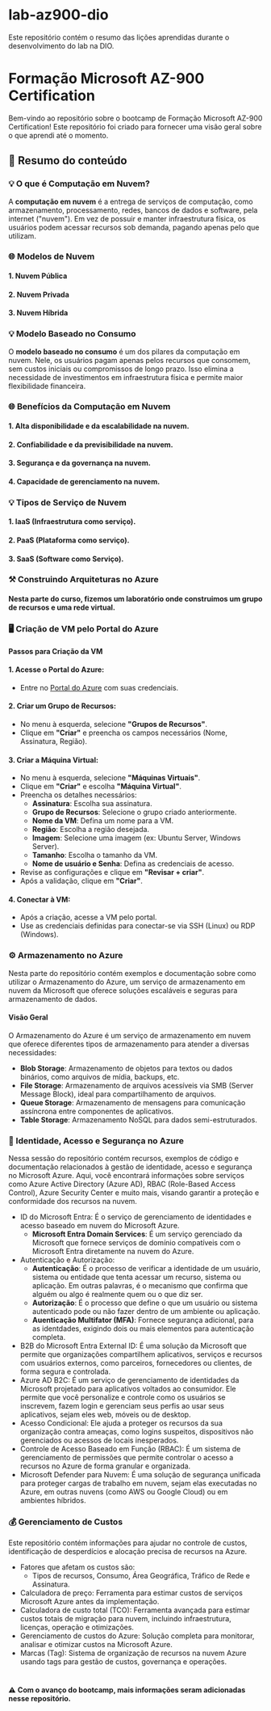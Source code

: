 # lab-az900-dio
Este repositório contém o resumo das lições aprendidas durante o desenvolvimento do lab na DIO.

# Formação Microsoft AZ-900 Certification

Bem-vindo ao repositório sobre o bootcamp de Formação Microsoft AZ-900 Certification! Este repositório foi criado para fornecer uma visão geral sobre o que aprendi até o momento.

## 📌 Resumo do conteúdo

### 💡 O que é Computação em Nuvem?

A **computação em nuvem** é a entrega de serviços de computação, como armazenamento, processamento, redes, bancos de dados e software, pela internet ("nuvem"). Em vez de possuir e manter infraestrutura física, os usuários podem acessar recursos sob demanda, pagando apenas pelo que utilizam.

### 🌐 Modelos de Nuvem
#### 1. **Nuvem Pública**
#### 2. **Nuvem Privada**
#### 3. **Nuvem Híbrida**

### 💡 Modelo Baseado no Consumo

O **modelo baseado no consumo** é um dos pilares da computação em nuvem. Nele, os usuários pagam apenas pelos recursos que consomem, sem custos iniciais ou compromissos de longo prazo. Isso elimina a necessidade de investimentos em infraestrutura física e permite maior flexibilidade financeira.

### 🌐 Benefícios da Computação em Nuvem
#### 1. Alta disponibilidade e da escalabilidade na nuvem.
#### 2. Confiabilidade e da previsibilidade na nuvem.
#### 3. Segurança e da governança na nuvem.
#### 4. Capacidade de gerenciamento na nuvem.

### 💡 Tipos de Serviço de Nuvem
#### 1. IaaS (Infraestrutura como serviço).
#### 2. PaaS (Plataforma como serviço).
#### 3. SaaS (Software como Serviço).

### ⚒️ Construindo Arquiteturas no Azure
#### Nesta parte do curso, fizemos um laboratório onde construimos um grupo de recursos e uma rede virtual.

### 🖥️ Criação de VM pelo Portal do Azure
#### Passos para Criação da VM

#### 1. Acesse o Portal do Azure:
   - Entre no [Portal do Azure](https://portal.azure.com) com suas credenciais.

#### 2. Criar um Grupo de Recursos:
   - No menu à esquerda, selecione **"Grupos de Recursos"**.
   - Clique em **"Criar"** e preencha os campos necessários (Nome, Assinatura, Região).

#### 3. Criar a Máquina Virtual:
   - No menu à esquerda, selecione **"Máquinas Virtuais"**.
   - Clique em **"Criar"** e escolha **"Máquina Virtual"**.
   - Preencha os detalhes necessários:
     - **Assinatura**: Escolha sua assinatura.
     - **Grupo de Recursos**: Selecione o grupo criado anteriormente.
     - **Nome da VM**: Defina um nome para a VM.
     - **Região**: Escolha a região desejada.
     - **Imagem**: Selecione uma imagem (ex: Ubuntu Server, Windows Server).
     - **Tamanho**: Escolha o tamanho da VM.
     - **Nome de usuário e Senha**: Defina as credenciais de acesso.
   - Revise as configurações e clique em **"Revisar + criar"**.
   - Após a validação, clique em **"Criar"**.

#### 4. Conectar à VM:
   - Após a criação, acesse a VM pelo portal.
   - Use as credenciais definidas para conectar-se via SSH (Linux) ou RDP (Windows).

### ⚙️ Armazenamento no Azure
Nesta parte do repositório contém exemplos e documentação sobre como utilizar o Armazenamento do Azure, um serviço de armazenamento em nuvem da Microsoft que oferece soluções escaláveis e seguras para armazenamento de dados.

#### Visão Geral

O Armazenamento do Azure é um serviço de armazenamento em nuvem que oferece diferentes tipos de armazenamento para atender a diversas necessidades:

   - **Blob Storage**: Armazenamento de objetos para textos ou dados binários, como arquivos de mídia, backups, etc.
   - **File Storage**: Armazenamento de arquivos acessíveis via SMB (Server Message Block), ideal para compartilhamento de arquivos.
   - **Queue Storage**: Armazenamento de mensagens para comunicação assíncrona entre componentes de aplicativos.
   - **Table Storage**: Armazenamento NoSQL para dados semi-estruturados.

### 🪪 Identidade, Acesso e Segurança no Azure
Nessa sessão do repositório contém recursos, exemplos de código e documentação relacionados à gestão de identidade, acesso e segurança no Microsoft Azure. Aqui, você encontrará informações sobre serviços como Azure Active Directory (Azure AD), RBAC (Role-Based Access Control), Azure Security Center e muito mais, visando garantir a proteção e conformidade dos recursos na nuvem.
   - ID do Microsoft Entra: É o serviço de gerenciamento de identidades e acesso baseado em nuvem do Microsoft Azure.
     - **Microsoft Entra Domain Services**: É um serviço gerenciado da Microsoft que fornece serviços de domínio compatíveis com o Microsoft Entra diretamente na nuvem do Azure.
   - Autenticação e Autorização:
     - **Autenticação**: É o processo de verificar a identidade de um usuário, sistema ou entidade que tenta acessar um recurso, sistema ou aplicação. Em outras palavras, é o mecanismo que confirma que alguém ou algo é realmente quem ou o que diz ser.
     - **Autorização**: É o processo que define o que um usuário ou sistema autenticado pode ou não fazer dentro de um ambiente ou aplicação.
     - **Auenticação Multifator (MFA)**: Fornece segurança adicional, para as identdades, exigindo dois ou mais elementos para autenticação completa.
   - B2B do Microsoft Entra External ID: É uma solução da Microsoft que permite que organizações compartilhem aplicativos, serviços e recursos com usuários externos, como parceiros, fornecedores ou clientes, de forma segura e controlada. 
   - Azure AD B2C: É um serviço de gerenciamento de identidades da Microsoft projetado para aplicativos voltados ao consumidor. Ele permite que você personalize e controle como os usuários se inscrevem, fazem login e gerenciam seus perfis ao usar seus aplicativos, sejam eles web, móveis ou de desktop.
   - Acesso Condicional: Ele ajuda a proteger os recursos da sua organização contra ameaças, como logins suspeitos, dispositivos não gerenciados ou acessos de locais inesperados.
   - Controle de Acesso Baseado em Função (RBAC): É um sistema de gerenciamento de permissões que permite controlar o acesso a recursos no Azure de forma granular e organizada.
   - Microsoft Defender para Nuvem: É uma solução de segurança unificada para proteger cargas de trabalho em nuvem, sejam elas executadas no Azure, em outras nuvens (como AWS ou Google Cloud) ou em ambientes híbridos.

### 💰 Gerenciamento de Custos
Este repositório contém informações para ajudar no controle de custos, identificação de desperdícios e alocação precisa de recursos na Azure.
   - Fatores que afetam os custos são: 
     - Tipos de recursos, Consumo, Área Geográfica, Tráfico de Rede e Assinatura.
   - Calculadora de preço: Ferramenta para estimar custos de serviços Microsoft Azure antes da implementação.
   - Calculadora de custo total (TCO): Ferramenta avançada para estimar custos totais de migração para nuvem, incluindo infraestrutura, licenças, operação e otimizações.
   - Gerenciamento de custos do Azure: Solução completa para monitorar, analisar e otimizar custos na Microsoft Azure.
   - Marcas (Tag): Sistema de organização de recursos na nuvem Azure usando tags para gestão de custos, governança e operações.
#
#
⚠️ **Com o avanço do bootcamp, mais informações seram adicionadas nesse repositório.**

